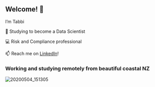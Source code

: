 ## Welcome! 👋

I’m Tabbi

🌱 Studying to become a Data Scientist

💻 Risk and Compliance professional

📫 Reach me on [LinkedIn](https://www.linkedin.com/in/tabithamadeleine/)!

### Working and studying remotely from beautiful coastal NZ
![20200504_151305](https://user-images.githubusercontent.com/89450202/159098898-5346a57d-6182-4d4b-8651-d90cc1b7b2ba.jpg)
